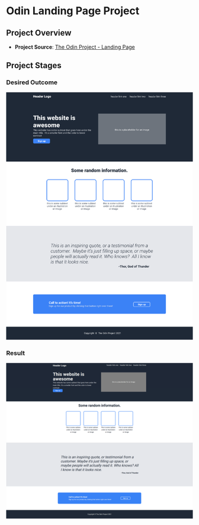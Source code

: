 # Odin Landing Page Project

## Project Overview
- **Project Source**: [The Odin Project - Landing Page](https://www.theodinproject.com/lessons/foundations-landing-page)

## Project Stages

### Desired Outcome
![Desired outcome](/assets/desired_outcome.png)

### Result
![Project result](/assets/result.png)
